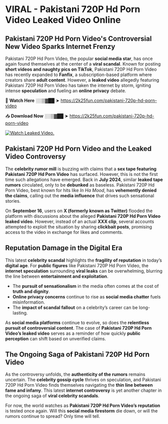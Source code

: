 # VIRAL - Pakistani 720P Hd Porn Video Leaked Video Online

## **Pakistani 720P Hd Porn Video's Controversial New Video Sparks Internet Frenzy**  

Pakistani 720P Hd Porn Video, the popular **social media star**, has once again found themselves at the center of a **viral scandal**. Known for posting **short videos and naughty pics on TikTok**, Pakistani 720P Hd Porn Video has recently expanded to **Fanfix**, a subscription-based platform where creators share **adult content**. However, a **leaked video** allegedly featuring Pakistani 720P Hd Porn Video has taken the internet by storm, igniting intense **speculation** and fueling an **online privacy** debate.  

🔴 **Watch Here** ░░▒▓██ ➤ https://2k25fun.com/pakistani-720p-hd-porn-video  

📥 **Download Now** ░░▒▓██ ➤ https://2k25fun.com/pakistani-720p-hd-porn-video  

[![Watch Leaked Video.](https://miro.medium.com/v2/resize:fit:828/format:webp/1*cilzJN44JGOrTw9NJCrNHA.gif "Watch Leaked Video")](https://2k25fun.com/pakistani-720p-hd-porn-video)

## **Pakistani 720P Hd Porn Video and the Leaked Video Controversy**  

The **celebrity rumor mill** is buzzing with claims that a **sex tape featuring Pakistani 720P Hd Porn Video** has surfaced. However, this is not the first time such allegations have emerged. Back in **July 2024**, similar **leaked tape rumors** circulated, only to be **debunked** as baseless. Pakistani 720P Hd Porn Video, best known for hits like *In Ha Mood*, has **vehemently denied the claims**, calling out the **media influence** that drives such sensational stories.  

On **September 16**, users on **X (formerly known as Twitter)** flooded the platform with discussions about the alleged **Pakistani 720P Hd Porn Video leaked video**. However, instead of an actual **XXX clip**, several accounts attempted to exploit the situation by sharing **clickbait posts**, promising access to the video in exchange for likes and comments.  

## **Reputation Damage in the Digital Era**  

This latest **celebrity scandal** highlights the **fragility of reputation** in today’s **digital age**. For **public figures** like Pakistani 720P Hd Porn Video, the **internet speculation** surrounding **viral leaks** can be overwhelming, blurring the line between **entertainment and exploitation**.  

- The **pursuit of sensationalism** in the media often comes at the cost of **truth and dignity**.  
- **Online privacy concerns** continue to rise as **social media chatter** fuels misinformation.  
- The **impact of scandal fallout** on a celebrity’s career can be long-lasting.  

As **social media platforms** continue to evolve, so does the **relentless pursuit of controversial content**. The case of **Pakistani 720P Hd Porn Video’s leaked video** serves as a reminder of how quickly **public perception** can shift based on unverified claims.  

## **The Ongoing Saga of Pakistani 720P Hd Porn Video**  

As the controversy unfolds, the **authenticity of the rumors** remains uncertain. The **celebrity gossip cycle** thrives on speculation, and Pakistani 720P Hd Porn Video finds themselves navigating the **thin line between fame and infamy**. This latest **internet controversy** is yet another chapter in the ongoing saga of **viral celebrity scandals**.  

For now, the world watches as **Pakistani 720P Hd Porn Video’s reputation** is tested once again. Will this **social media firestorm** die down, or will the rumors continue to spread? Only time will tell.